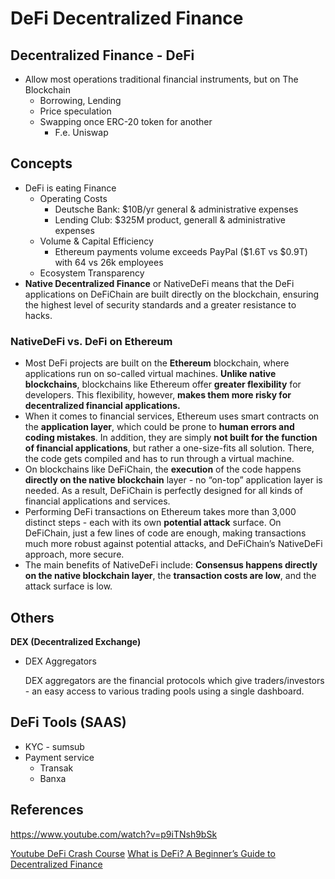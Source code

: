 # DeFi Decentralized Finance

## Decentralized Finance - DeFi

- Allow most operations traditional financial instruments, but on The Blockchain
  - Borrowing, Lending
  - Price speculation
  - Swapping once ERC-20 token for another
    - F.e. Uniswap

## Concepts

- DeFi is eating Finance
  - Operating Costs
    - Deutsche Bank: $10B/yr general & administrative expenses
    - Lending Club: $325M product, generall & administrative expenses
  - Volume & Capital Efficiency
    - Ethereum payments volume exceeds PayPal ($1.6T vs $0.9T) with 64 vs 26k employees
  - Ecosystem Transparency
- **Native Decentralized Finance** or NativeDeFi means that the DeFi applications on DeFiChain are built directly on the blockchain, ensuring the highest level of security standards and a greater resistance to hacks.

### NativeDeFi vs. DeFi on Ethereum

- Most DeFi projects are built on the **Ethereum** blockchain, where applications run on so-called virtual machines. **Unlike native blockchains**, blockchains like Ethereum offer **greater flexibility** for developers. This flexibility, however, **makes them more risky for decentralized financial applications.**
- When it comes to financial services, Ethereum uses smart contracts on the **application layer**, which could be prone to **human errors and coding mistakes**. In addition, they are simply **not built for the function of financial applications**, but rather a one-size-fits all solution. There, the code gets compiled and has to run through a virtual machine.
- On blockchains like DeFiChain, the **execution** of the code happens **directly on the native blockchain** layer - no “on-top” application layer is needed. As a result, DeFiChain is perfectly designed for all kinds of financial applications and services.
- Performing DeFi transactions on Ethereum takes more than 3,000 distinct steps - each with its own **potential attack** surface. On DeFiChain, just a few lines of code are enough, making transactions much more robust against potential attacks, and DeFiChain’s NativeDeFi approach, more secure.
- The main benefits of NativeDeFi include: **Consensus happens directly on the native blockchain layer**, the **transaction costs are low**, and the attack surface is low.

## Others

**DEX (Decentralized Exchange)**

- DEX Aggregators

    DEX aggregators are the financial protocols which give traders/investors - an easy access to various trading pools using a single dashboard.

## DeFi Tools (SAAS)

- KYC - sumsub
- Payment service
  - Transak
  - Banxa

## References

<https://www.youtube.com/watch?v=p9iTNsh9bSk>

[Youtube DeFi Crash Course](https://www.youtube.com/playlist?list=PLZYHS2HeJ5ejvwRrGI4Wgi5HVVwvvow7R)
[What is DeFi? A Beginner’s Guide to Decentralized Finance](https://www.youtube.com/watch?v=btB__oHQ0sU)
